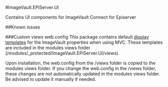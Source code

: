 ﻿#ImageVault.EPiServer.UI

Contains UI components for ImageVault Connect for Episerver

##Known issues

###Custom views web.config
This package contains default [display templates][1] for the ImageVault properties when using MVC. 
These templates are included in the modules views folder (/modules/_protected/ImageVault.EPiServer.UI/views).

Upon installation, the web.config from the /views folder is copied to the modules views folder. If you 
change the web.config in the /views folder, these changes are not automatically updated in the modules 
views folder. Be advised to update it manually if needed.

[1]: http://imagevault.se/en/documentation/api-documentation/?page=episerverplugin/mvc-display-templates.html